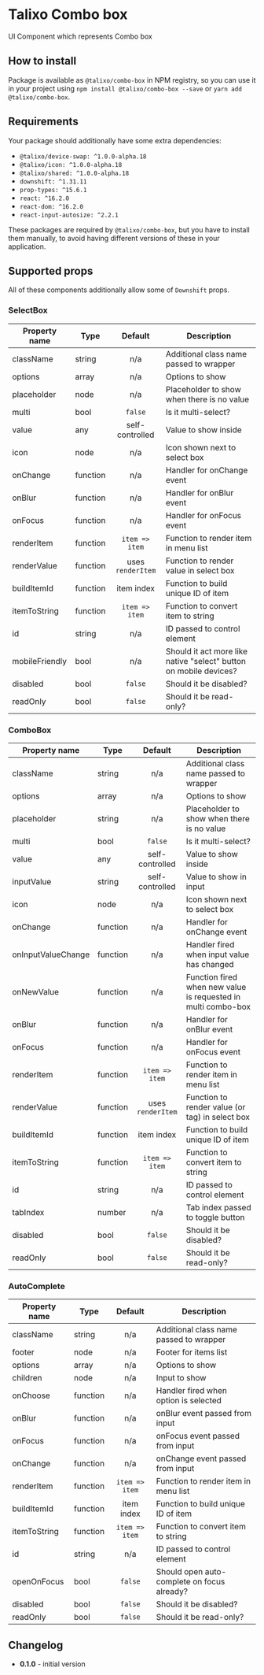 # Talixo Combo box

UI Component which represents Combo box

## How to install

Package is available as `@talixo/combo-box` in NPM registry, so you can use it in your project
using `npm install @talixo/combo-box --save` or `yarn add @talixo/combo-box`.

## Requirements

Your package should additionally have some extra dependencies:

- `@talixo/device-swap: ^1.0.0-alpha.18`
- `@talixo/icon: ^1.0.0-alpha.18`
- `@talixo/shared: ^1.0.0-alpha.18`
- `downshift: ^1.31.11`
- `prop-types: ^15.6.1`
- `react: ^16.2.0`
- `react-dom: ^16.2.0`
- `react-input-autosize: ^2.2.1`

These packages are required by `@talixo/combo-box`, but you have to install them manually,
to avoid having different versions of these in your application.

## Supported props

All of these components additionally allow some of `Downshift` props.

### SelectBox

Property name  | Type      | Default           | Description
---------------|-----------|:-----------------:|--------------------------------
className      | string    | n/a               | Additional class name passed to wrapper
options        | array     | n/a               | Options to show
placeholder    | node      | n/a               | Placeholder to show when there is no value
multi          | bool      | `false`           | Is it multi-select?
value          | any       | self-controlled   | Value to show inside
icon           | node      | n/a               | Icon shown next to select box
onChange       | function  | n/a               | Handler for onChange event
onBlur         | function  | n/a               | Handler for onBlur event
onFocus        | function  | n/a               | Handler for onFocus event
renderItem     | function  | `item => item`    | Function to render item in menu list
renderValue    | function  | uses `renderItem` | Function to render value in select box
buildItemId    | function  | item index        | Function to build unique ID of item
itemToString   | function  | `item => item`    | Function to convert item to string
id             | string    | n/a               | ID passed to control element
mobileFriendly | bool      | n/a               | Should it act more like native "select" button on mobile devices?
disabled       | bool      | `false`           | Should it be disabled?
readOnly       | bool      | `false`           | Should it be read-only?

### ComboBox

Property name      | Type      | Default           | Description
-------------------|-----------|:-----------------:|--------------------------------
className          | string    | n/a               | Additional class name passed to wrapper
options            | array     | n/a               | Options to show
placeholder        | string    | n/a               | Placeholder to show when there is no value
multi              | bool      | `false`           | Is it multi-select?
value              | any       | self-controlled   | Value to show inside
inputValue         | string    | self-controlled   | Value to show in input
icon               | node      | n/a               | Icon shown next to select box
onChange           | function  | n/a               | Handler for onChange event
onInputValueChange | function  | n/a               | Handler fired when input value has changed
onNewValue         | function  | n/a               | Function fired when new value is requested in multi combo-box
onBlur             | function  | n/a               | Handler for onBlur event
onFocus            | function  | n/a               | Handler for onFocus event
renderItem         | function  | `item => item`    | Function to render item in menu list
renderValue        | function  | uses `renderItem` | Function to render value (or tag) in select box
buildItemId        | function  | item index        | Function to build unique ID of item
itemToString       | function  | `item => item`    | Function to convert item to string
id                 | string    | n/a               | ID passed to control element
tabIndex           | number    | n/a               | Tab index passed to toggle button
disabled           | bool      | `false`           | Should it be disabled?
readOnly           | bool      | `false`           | Should it be read-only?

### AutoComplete

Property name      | Type      | Default           | Description
-------------------|-----------|:-----------------:|--------------------------------
className          | string    | n/a               | Additional class name passed to wrapper
footer             | node      | n/a               | Footer for items list
options            | array     | n/a               | Options to show
children           | node      | n/a               | Input to show
onChoose           | function  | n/a               | Handler fired when option is selected
onBlur             | function  | n/a               | onBlur event passed from input
onFocus            | function  | n/a               | onFocus event passed from input
onChange           | function  | n/a               | onChange event passed from input
renderItem         | function  | `item => item`    | Function to render item in menu list
buildItemId        | function  | item index        | Function to build unique ID of item
itemToString       | function  | `item => item`    | Function to convert item to string
id                 | string    | n/a               | ID passed to control element
openOnFocus        | bool      | `false`           | Should open auto-complete on focus already?
disabled           | bool      | `false`           | Should it be disabled?
readOnly           | bool      | `false`           | Should it be read-only?

## Changelog

- **0.1.0** - initial version
